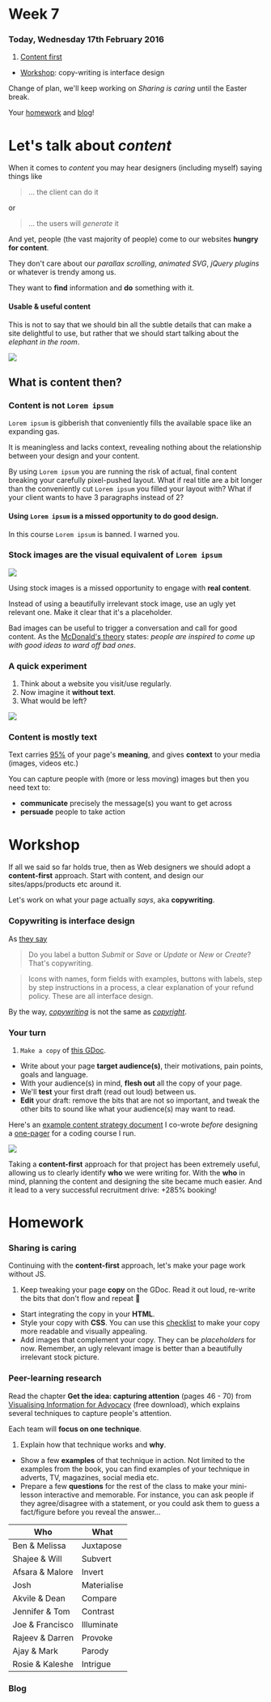 <!--
Let's take a few steps back.

- [x] Let's talk about `Lorem ipsum` and stock images. We need a *content-first* approach.
- [] General observations (integrate suggestions in the project brief, eg: focused causes, as close to home as possible)
- [x] Keeping **text** short is good, however it needs to be also sharp. You can capture people with images but then you use text to communicate precisely what you want to get across and encourage them to take action.
- [x] Let's work on what your page will actually say, aka copywriting 
- [x] Let's make it work without JS first
--> 

# Week 7

### Today, Wednesday 17th February 2016

1. [Content first](lets-talk-about-content)
* [Workshop](#workshop): copy-writing is interface design 

Change of plan, we'll keep working on *Sharing is caring* until the Easter break.

Your [homework](#homework) and [blog](#blog)!


# Let's talk about *content*

When it comes to *content* you may hear designers (including myself) saying things like

> ... the client can do it

or 

> ... the users will *generate* it

And yet, people (the vast majority of people) come to our websites **hungry for content**.

They don't care about our *parallax scrolling*, *animated SVG*, *jQuery plugins* or whatever is trendy among us. 

They want to **find** information and **do** something with it. 

#### Usable & useful content

This is not to say that we should bin all the subtle details that can make a site delightful to use, but rather that we should start talking about the *elephant in the room*. 

![](assets/elephant.jpg)

## What is content then?

### Content is not `Lorem ipsum`

`Lorem ipsum` is gibberish that conveniently fills the available space like an expanding gas. 

It is meaningless and lacks context, revealing nothing about the relationship between your design and your content.

By using `Lorem ipsum` you are running the risk of actual, final content breaking your carefully pixel-pushed layout. What if real title are a bit longer than the conveniently cut `Lorem ipsum` you filled your layout with? What if your client wants to have 3 paragraphs instead of 2?

#### Using `Lorem ipsum` is a missed opportunity to do good design.

In this course `Lorem ipsum` is banned. I warned you.

### Stock images are the visual equivalent of `Lorem ipsum`

![](assets/stock.jpg)

Using stock images is a missed opportunity to engage with **real content**.

Instead of using a beautifully irrelevant stock image, use an ugly yet relevant one. Make it clear that it's a placeholder. 

Bad images can be useful to trigger a conversation and call for good content. As the [McDonald's theory](https://medium.com/@ienjoy/mcdonalds-theory-9216e1c9da7d) states: *people are inspired to come up with good ideas to ward off bad ones*.

### A quick experiment

1. Think about a website you visit/use regularly. 
2. Now imagine it **without text**. 
3. What would be left?

[![](assets/twitter-no-text.gif)](https://signalvnoise.com/posts/3404-reminder-design-is-still-about-words)

<!--

* empty boxes
* meaningless, decontextualised images

-->

### Content is mostly **text**

Text carries [95%](https://ia.net/know-how/the-web-is-all-about-typography-period) of your page's **meaning**, and gives **context** to your media (images, videos etc.)

You can capture people with (more or less moving) images but then you need text to:

* **communicate** precisely the message(s) you want to get across 
* **persuade** people to take action


# Workshop

If all we said so far holds true, then as Web designers we should adopt a **content-first** approach. Start with content, and design our sites/apps/products etc around it.

Let's work on what your page actually *says*, aka **copywriting**.

### Copywriting is interface design

As [they say](https://gettingreal.37signals.com/ch09_Copywriting_is_Interface_Design.php)

> Do you label a button *Submit* or *Save* or *Update* or *New* or *Create*? That's copywriting.

> Icons with names, form fields with examples, buttons with labels, step by step instructions in a process, a clear explanation of your refund policy. These are all interface design.

By the way, [*copywriting*](http://dictionary.reference.com/browse/copywriting) is not the same as [*copyright*](http://dictionary.reference.com/browse/copyright).

### Your turn

1. `Make a copy` of [this GDoc](https://docs.google.com/document/d/1iS5VeEjtzpjkFraSJ0O80NnmLQaBZIo_FNztTVoONUM/edit?usp=sharing).
* Write about your page **target audience(s)**, their motivations, pain points, goals and language. 
* With your audience(s) in mind, **flesh out** all the copy of your page.
* We'll **test** your first draft (read out loud) between us.
* **Edit** your draft: remove the bits that are not so important, and tweak the other bits to sound like what your audience(s) may want to read.

Here's an [example content strategy document](https://docs.google.com/document/d/1XyaSoEvu0MraH7cqeEKLMbTc1cAP-B184tB6Usx5UsM/edit?usp=sharing) I co-wrote *before* designing a [one-pager](https://codeyourapp.club) for a coding course I run. 

[![](assets/example.png)](https://codeyourapp.club)

Taking a **content-first** approach for that project has been extremely useful, allowing us to clearly identify **who** we were writing for. With the **who** in mind, planning the content and designing the site became much easier. And it lead to a very successful recruitment drive: +285% booking!


# Homework

### Sharing is caring

Continuing with the **content-first** approach, let's make your page work without JS. 

1. Keep tweaking your page **copy** on the GDoc. Read it out loud, re-write the bits that don't flow and repeat :repeat:
* Start integrating the copy in your **HTML**.
* Style your copy with **CSS**. You can use this [checklist](http://www.merttol.com/articles/web/checklist-for-better-web-typography.html) to make your copy more readable and visually appealing.
* Add images that complement your copy. They can be *placeholders* for now. Remember, an ugly relevant image is better than a beautifully irrelevant stock picture.

### Peer-learning research 

Read the chapter **Get the idea: capturing attention** (pages 46 - 70) from [Visualising Information for Advocacy](http://visualisingadvocacy.org/getbook) (free download), which explains several techniques to capture people's attention.

Each team will **focus on one technique**. 

1. Explain how that technique works and **why**. 
* Show a few **examples** of that technique in action. Not limited to the examples from the book, you can find examples of your technique in adverts, TV, magazines, social media etc. 
* Prepare a few **questions** for the rest of the class to make your mini-lesson interactive and memorable. For instance, you can ask people if they agree/disagree with a statement, or you could ask them to guess a fact/figure before you reveal the answer...

Who | What
--- | ----
Ben & Melissa | Juxtapose
Shajee & Will | Subvert
Afsara & Malore | Invert
Josh | Materialise
Akvile & Dean | Compare
Jennifer & Tom | Contrast
Joe & Francisco | Illuminate
Rajeev & Darren | Provoke
Ajay & Mark | Parody
Rosie & Kaleshe | Intrigue

### Blog
